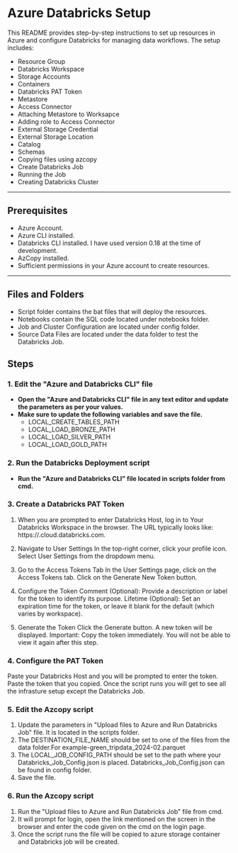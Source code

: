 # Azure Databricks Setup

This README provides step-by-step instructions to set up resources in Azure and configure Databricks for managing data workflows.
The setup includes:
- Resource Group
- Databricks Workspace
- Storage Accounts
- Containers
- Databricks PAT Token
- Metastore
- Access Connector
- Attaching Metastore to Worksapce
- Adding role to Access Connector
- External Storage Credential
- External Storage Location
- Catalog
- Schemas
- Copying files using azcopy
- Create Databricks Job
- Running the Job
- Creating Databricks Cluster

---

## Prerequisites
- Azure Account.
- Azure CLI installed.
- Databricks CLI installed. I have used version 0.18 at the time of development.
- AzCopy installed.
- Sufficient permissions in your Azure account to create resources.

---
## Files and Folders
- Script folder contains the bat files that will deploy the resources.
- Notebooks contain the SQL code located under notebooks folder.
- Job and Cluster Configuration are located under config folder.
- Source Data Files are located under the data folder to test the Databricks Job.
   
## Steps

### 1. **Edit the "Azure and Databricks CLI" file**
- **Open the "Azure and Databricks CLI" file in any text editor and update the parameters as per your values.**
- **Make sure to update the following variables and save the file.**
   - LOCAL_CREATE_TABLES_PATH
   - LOCAL_LOAD_BRONZE_PATH
   - LOCAL_LOAD_SILVER_PATH
   - LOCAL_LOAD_GOLD_PATH
 
### 2. **Run the Databricks Deployment script**
- **Run the "Azure and Databricks CLI" file located in scripts folder from cmd.**

### 3. **Create a Databricks PAT Token**
1. When you are prompted to enter Databricks Host, log in to Your Databricks Workspace in the browser.
The URL typically looks like: https://<your-databricks-instance>.cloud.databricks.com.

2. Navigate to User Settings
In the top-right corner, click your profile icon.
Select User Settings from the dropdown menu.

3. Go to the Access Tokens Tab
In the User Settings page, click on the Access Tokens tab.
Click on the Generate New Token button.

4. Configure the Token
Comment (Optional): Provide a description or label for the token to identify its purpose.
Lifetime (Optional): Set an expiration time for the token, or leave it blank for the default (which varies by workspace).

5. Generate the Token
Click the Generate button.
A new token will be displayed.
Important: Copy the token immediately. You will not be able to view it again after this step.

### 4. **Configure the PAT Token**
Paste your Databricks Host and you will be prompted to enter the token. Paste the token that you copied. Once the script runs you will get to see all the infrasture setup except the Databricks Job.

### 5. **Edit the Azcopy script**
1. Update the parameters in "Upload files to Azure and Run Databricks Job" file. It is located in the scripts folder.
2. The DESTINATION_FILE_NAME should be set to one of the files from the data folder.For example-green_tripdata_2024-02.parquet
3. The LOCAL_JOB_CONFIG_PATH should be set to the path where your Databricks_Job_Config.json is placed. Databricks_Job_Config.json can be found in config folder.
4. Save the file.

### 6. **Run the Azcopy script**
1. Run the "Upload files to Azure and Run Databricks Job" file from cmd.
2. It will prompt for login, open the link mentioned on the screen in the browser and enter the code given on the cmd on the login page.
3. Once the script runs the file will be copied to azure storage container and Databricks job will be created.

